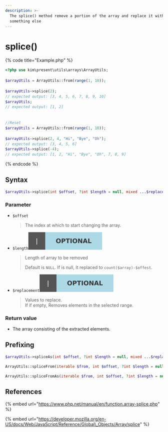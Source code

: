 ```yaml
---
description: >-
  The splice() method remove a portion of the array and replace it with
  something else
---
```


# splice\(\)

{% code title="Example.php" %}
```php
<?php use kim\present\utils\arrays\ArrayUtils;

$arrayUtils = ArrayUtils::from(range(1, 10));

$arrayUtils->splice(2);
// expected output: [3, 4, 5, 6, 7, 8, 9, 10]
$arrayUtils;
// expected output: [1, 2]


//Reset
$arrayUtils = ArrayUtils::from(range(1, 10));

$arrayUtils->splice(2, 4, "Hi", "Bye", "Oh");
// expected output: [3, 4, 5, 6]
$arrayUtils->splice(-4);
// expected output: [1, 2, "Hi", "Bye", "Oh", 7, 8, 9]
```
{% endcode %}

## Syntax

```php
$arrayUtils->splice(int $offset, ?int $length = null, mixed ...$replacement) : ArrayUtils;
```

### Parameter

* `$offset`

  > The index at which to start changing the array.

* `$length`![](../../.gitbook/assets/badge_optional.svg) 

  > Length of array to be removed
  >
  > Default is `NULL`. If is null, It replaced to `count($array)-$offest`.

* `$replacement`![](../../.gitbook/assets/badge_optional.svg) 

  > Values to replace.  
  > If if empty, Removes elements in the selected range.

### Return value

* The array consisting of the extracted elements.

## Prefixing

```php
$arrayUtils->spliceAs(int $offset, ?int $length = null, mixed ...$replacement) : array;
```

```php
ArrayUtils::spliceFrom(iterable $from, int $offset, ?int $length = null, mixed ...$replacement) : ArrayUtils;
```

```php
ArrayUtils::spliceFromAs(iterable $from, int $offset, ?int $length = null, mixed ...$replacement) : array;
```

## References

{% embed url="https://www.php.net/manual/en/function.array-splice.php" %}

{% embed url="https://developer.mozilla.org/en-US/docs/Web/JavaScript/Reference/Global\_Objects/Array/splice" %}



